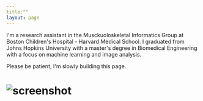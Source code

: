```yaml
---
title:""
layout: page
---
```


I'm a research assistant in the Musckuoloskeletal Informatics Group at Boston Children's Hospital - Harvard Medical School. I graduated from Johns Hopkins University with a master's degree in Biomedical Engineering with a focus on machine learning and image analysis. 

Please be patient, I'm slowly building this page. 



# ![screenshot](https://user-images.githubusercontent.com/4943215/109431850-cd711780-7a08-11eb-8601-2763f2ee6bb4.png)

